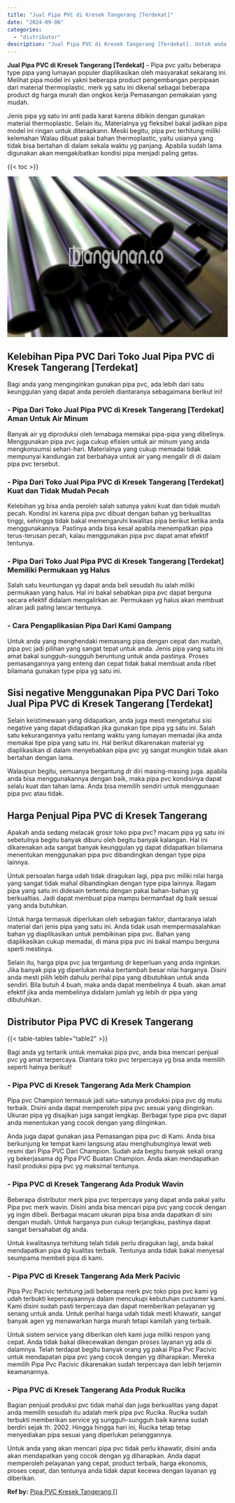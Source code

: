 ```yaml
---
title: "Jual Pipa PVC di Kresek Tangerang [Terdekat]"
date: "2024-09-06"
categories: 
  - "distributor"
description: "Jual Pipa PVC di Kresek Tangerang [Terdekat]. Untuk anda yang akan mencari pipa pvc tidak perlu khawatir, disini anda akan mendapatkan yang cocok dengan yg d..."
---
```


**Jual Pipa PVC di Kresek Tangerang \[Terdekat\]** – Pipa pvc yaitu beberapa type pipa yang lumayan populer diaplikasikan oleh masyarakat sekarang ini. Melihat pipa model ini yakni beberapa product pengembangan perpipaan dari material thermoplastic. merk yg satu ini dikenal sebagai beberapa product dg harga murah dan ongkos kerja Pemasangan pemakaian yang mudah.

Jenis pipa yg satu ini anti pada karat karena dibikin dengan gunakan material thermoplastic. Selain itu, Materialnya yg fleksibel bakal jadikan pipa model ini ringan untuk diterapkann. Meski begitu, pipa pvc terhitung miliki kelemahan Walau dibuat pakai bahan thermoplastic, yaitu usianya yang tidak bisa bertahan di dalam sekala waktu yg panjang. Apabila sudah lama digunakan akan mengakibatkan kondisi pipa menjadi paling getas.

{{< toc >}}

![Jual Pipa PVC di Kresek Tangerang [Terdekat]](/images/jaul-pipa-pvc-07.png)

## Kelebihan Pipa PVC Dari Toko Jual Pipa PVC di Kresek Tangerang \[Terdekat\]

Bagi anda yang menginginkan gunakan pipa pvc, ada lebih dari satu keunggulan yang dapat anda peroleh diantaranya sebagaimana berikut ini!

### \- Pipa Dari Toko Jual Pipa PVC di Kresek Tangerang \[Terdekat\] Aman Untuk Air Minum

Banyak air yg diproduksi oleh lemabaga memakai pipa-pipa yang dibelinya. Menggunakan pipa pvc juga cukup efisien untuk air minum yang anda mengkonsumsi sehari-hari. Materialnya yang cukup memadai tidak mempunyai kandungan zat berbahaya untuk air yang mengalir di di dalam pipa pvc tersebut.

### \- Pipa Dari Toko Jual Pipa PVC di Kresek Tangerang \[Terdekat\] Kuat dan Tidak Mudah Pecah

Kelebihan yg bisa anda peroleh salah satunya yakni kuat dan tidak mudah pecah. Kondisi ini karena pipa pvc dibuat dengan bahan yg berkualitas tinggi, sehingga tidak bakal memengaruhi kwalitas pipa berikut ketika anda menggunakannya. Pastinya anda bisa kesal apabila menempatkan pipa terus-terusan pecah, kalau menggunakan pipa pvc dapat amat efektif tentunya.

### \- Pipa Dari Toko Jual Pipa PVC di Kresek Tangerang \[Terdekat\] Memiliki Permukaan yg Halus

Salah satu keuntungan yg dapat anda beli sesudah itu ialah miliki permukaan yang halus. Hal ini bakal sebabkan pipa pvc dapat berguna secara efektif didalam mengalirkan air. Permukaan yg halus akan membuat aliran jadi paling lancar tentunya.

### \- Cara Pengaplikasian Pipa Dari Kami Gampang

Untuk anda yang menghendaki memasang pipa dengan cepat dan mudah, pipa pvc jadi pilihan yang sangat tepat untuk anda. Jenis pipa yang satu ini amat bakal sungguh-sungguh beruntung untuk anda pastinya. Proses pemasangannya yang enteng dan cepat tidak bakal membuat anda ribet bilamana gunakan type pipa yg satu ini.

## Sisi negative Menggunakan Pipa PVC Dari Toko Jual Pipa PVC di Kresek Tangerang \[Terdekat\]

Selain keistimewaan yang didapatkan, anda juga mesti mengetahui sisi negative yang dapat didapatkan jika gunakan tipe pipa yg satu ini. Salah satu kekurangannya yaitu rentang waktu yang lumayan memadai jika anda memakai tipe pipa yang satu ini. Hal berikut dikarenakan material yg diaplikasikan di dalam menyebabkan pipa pvc yg sangat mungkin tidak akan bertahan dengan lama.

Walaupun begitu, semuanya bergantung dr diri masing-masing juga. apabila anda bisa menggunakannya dengan baik, maka pipa pvc kondisinya dapat selalu kuat dan tahan lama. Anda bisa memilih sendiri untuk menggunaan pipa pvc atau tidak.

## Harga Penjual Pipa PVC di Kresek Tangerang

Apakah anda sedang melacak grosir toko pipa pvc? macam pipa yg satu ini sebetulnya begitu banyak diburu oleh begitu banyak kalangan. Hal ini dikarenakan ada sangat banyak keunggulan yg dapat didapatkan bilamana menentukan menggunakan pipa pvc dibandingkan dengan type pipa lainnya.

Untuk persoalan harga udah tidak diragukan lagi, pipa pvc miliki nilai harga yang sangat tidak mahal dibandingkan dengan type pipa lainnya. Ragam pipa yang satu ini didesain tertentu dengan pakai bahan-bahan yg berkualtias. Jadi dapat membuat pipa mampu bermanfaat dg baik sesuai yang anda butuhkan.

Untuk harga termasuk diperlukan oleh sebagian faktor, diantaranya ialah material dari jenis pipa yang satu ini. Anda tidak usah mempermasalahkan bahan yg diaplikasikan untuk pembikinan pipa pvc. Bahan yang diaplikasikan cukup memadai, di mana pipa pvc ini bakal mampu berguna sperti mestinya.

Selain itu, harga pipa pvc jua tergantung dr keperluan yang anda inginkan. Jika banyak pipa yg diperlukan maka bertambah besar nilai harganya. Disini anda mesti pilih lebih dahulu perihal pipa yang dibutuhkan untuk anda sendiri. Bila butuh 4 buah, maka anda dapat membelinya 4 buah. akan amat efektif jika anda membelinya didalam jumlah yg lebih dr pipa yang dibutuhkan.

## Distributor Pipa PVC di Kresek Tangerang

{{< table-tables table="table2" >}}

Bagi anda yg tertarik untuk memakai pipa pvc, anda bisa mencari penjual pvc yg amat terpercaya. Diantara toko pvc terpercaya yg bisa anda memilih seperti halnya berikut!

### \- Pipa PVC di Kresek Tangerang Ada Merk Champion

Pipa pvc Champion termasuk jadi satu-satunya produksi pipa pvc dg mutu terbaik. Disini anda dapat memperoleh pipa pvc sesuai yang diinginkan. Ukuran pipa yg disajikan juga sangat lengkap. Berbagai type pipa pvc dapat anda menentukan yang cocok dengan yang diinginkan.

Anda juga dapat gunakan jasa Pemasangan pipa pvc di Kami. Anda bisa berkunjung ke tempat kami langsung atau menghubunginya lewat web resmi dari Pipa PVC Dari Champion. Sudah ada begitu banyak sekali orang yg bekerjasama dg Pipa PVC Buatan Champion. Anda akan mendapatkan hasil produksi pipa pvc yg maksimal tentunya.

### \- Pipa PVC di Kresek Tangerang Ada Produk Wavin

Beberapa distributor merk pipa pvc terpercaya yang dapat anda pakai yaitu Pipa pvc merk wavin. Disini anda bisa mencari pipa pvc yang cocok dengan yg ingin dibeli. Berbagai macam ukuran pipa bisa anda dapatkan di sini dengan mudah. Untuk harganya pun cukup terjangkau, pastinya dapat sangat bersahabat dg anda.

Untuk kwalitasnya terhitung telah tidak perlu diragukan lagi, anda bakal mendapatkan pipa dg kualitas terbaik. Tentunya anda tidak bakal menyesal seumpama membeli pipa di kami.

### \- Pipa PVC di Kresek Tangerang Ada Merk Pacivic

Pipa Pvc Pacivic terhitung jadi beberapa merk pvc toko pipa pvc kami yg udah terbukti kepercayaannya dalam mencukupi kebutuhan customer kami. Kami disini sudah pasti terpercaya dan dapat memberikan pelayanan yg senang untuk anda. Untuk perihal harga udah tidak mesti khawatir, sangat banyak agen yg menawarkan harga murah tetapi kamilah yang terbaik.

Untuk sistem service yang diberikan oleh kami juga miliki respon yang cepat. Anda tidak bakal dikecewakan dengan proses layanan yg ada di dalamnya. Telah terdapat begitu banyak orang yg pakai Pipa Pvc Pacivic untuk mendapatan pipa pvc yang cocok dengan yg diharapkan. Mereka memilih Pipa Pvc Pacivic dikarenakan sudah terpercaya dan lebih terjamin keamanannya.

### \- Pipa PVC di Kresek Tangerang Ada Produk Rucika

Bagian penjual produksi pvc tidak mahal dan juga berkualitas yang dapat anda memilih sesudah itu adalah merk pipa pvc Rucika. Rucika sudah terbukti memberikan service yg sungguh-sungguh baik karena sudah berdiri sejak th. 2002. Hingga hingga hari ini, Rucika tetap tetap menyediakan pipa sesuai yang diperlukan pelanggannya.

Untuk anda yang akan mencari pipa pvc tidak perlu khawatir, disini anda akan mendapatkan yang cocok dengan yg diharapkan. Anda dapat memperoleh pelayanan yang cepat, product terbaik, harga ekonomis, proses cepat, dan tentunya anda tidak dapat kecewa dengan layanan yg diberikan.

**Ref by:** [Pipa PVC Kresek Tangerang []](https://id.wikipedia.org/wiki/Pipa)
